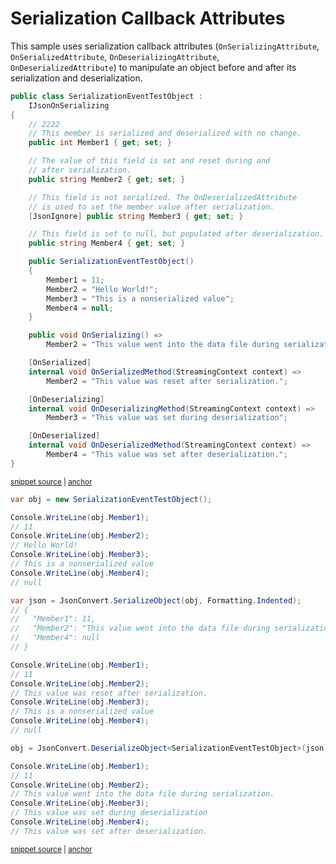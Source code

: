 # Serialization Callback Attributes

This sample uses serialization callback attributes (`OnSerializingAttribute`, `OnSerializedAttribute`, `OnDeserializingAttribute`, `OnDeserializedAttribute`) to manipulate an object before and after its serialization and deserialization.

<!-- snippet: SerializationCallbackAttributesTypes -->
<a id='snippet-serializationcallbackattributestypes'></a>
```cs
public class SerializationEventTestObject :
    IJsonOnSerializing
{
    // 2222
    // This member is serialized and deserialized with no change.
    public int Member1 { get; set; }

    // The value of this field is set and reset during and
    // after serialization.
    public string Member2 { get; set; }

    // This field is not serialized. The OnDeserializedAttribute
    // is used to set the member value after serialization.
    [JsonIgnore] public string Member3 { get; set; }

    // This field is set to null, but populated after deserialization.
    public string Member4 { get; set; }

    public SerializationEventTestObject()
    {
        Member1 = 11;
        Member2 = "Hello World!";
        Member3 = "This is a nonserialized value";
        Member4 = null;
    }

    public void OnSerializing() =>
        Member2 = "This value went into the data file during serialization.";

    [OnSerialized]
    internal void OnSerializedMethod(StreamingContext context) =>
        Member2 = "This value was reset after serialization.";

    [OnDeserializing]
    internal void OnDeserializingMethod(StreamingContext context) =>
        Member3 = "This value was set during deserialization";

    [OnDeserialized]
    internal void OnDeserializedMethod(StreamingContext context) =>
        Member4 = "This value was set after deserialization.";
}
```
<sup><a href='/src/Tests/Documentation/Samples/Serializer/SerializationCallbackAttributes.cs#L7-L51' title='Snippet source file'>snippet source</a> | <a href='#snippet-serializationcallbackattributestypes' title='Start of snippet'>anchor</a></sup>
<!-- endSnippet -->

<!-- snippet: SerializationCallbackAttributesUsage -->
<a id='snippet-serializationcallbackattributesusage'></a>
```cs
var obj = new SerializationEventTestObject();

Console.WriteLine(obj.Member1);
// 11
Console.WriteLine(obj.Member2);
// Hello World!
Console.WriteLine(obj.Member3);
// This is a nonserialized value
Console.WriteLine(obj.Member4);
// null

var json = JsonConvert.SerializeObject(obj, Formatting.Indented);
// {
//   "Member1": 11,
//   "Member2": "This value went into the data file during serialization.",
//   "Member4": null
// }

Console.WriteLine(obj.Member1);
// 11
Console.WriteLine(obj.Member2);
// This value was reset after serialization.
Console.WriteLine(obj.Member3);
// This is a nonserialized value
Console.WriteLine(obj.Member4);
// null

obj = JsonConvert.DeserializeObject<SerializationEventTestObject>(json);

Console.WriteLine(obj.Member1);
// 11
Console.WriteLine(obj.Member2);
// This value went into the data file during serialization.
Console.WriteLine(obj.Member3);
// This value was set during deserialization
Console.WriteLine(obj.Member4);
// This value was set after deserialization.
```
<sup><a href='/src/Tests/Documentation/Samples/Serializer/SerializationCallbackAttributes.cs#L56-L96' title='Snippet source file'>snippet source</a> | <a href='#snippet-serializationcallbackattributesusage' title='Start of snippet'>anchor</a></sup>
<!-- endSnippet -->
